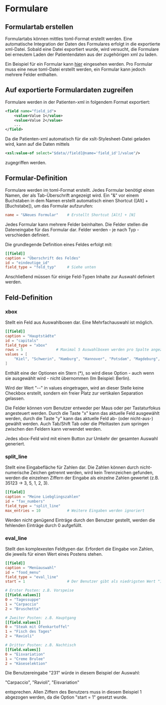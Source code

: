 # Formulare

## Formulartab erstellen

Formulartabs können mittles toml-Format erstellt werden. Eine automatische Integration der Daten des Formulares erfolgt in die exportierte xml-Datei. Sobald eine Datei exportiert wurde, wird versucht, die Formulare bei erneutem Laden der Patientendaten aus der zugehörigen xml zu laden.

Ein Beispiel für ein Formular kann [hier](bdi2.toml) eingesehen werden.
Pro Formular muss eine neue toml-Datei erstellt werden, ein Formular kann
jedoch mehrere Felder enthalten.


## Auf exportierte Formulardaten zugreifen

Formulare werden in der Patienten-xml in folgendem Format exportiert:

```xml
<field name="field_id">
    <value>Value 1</value>
    <value>Value 2</value>
    ...
</field>
```

Da die Patienten-xml automatisch für die xslt-Stylesheet-Datei geladen wird, kann auf die Daten mittels

```xml
<xsl:value-of select="$data//field[@name='field_id']/value"/>
```

zugegriffen werden.


## Formular-Definition

Formulare werden im toml-Format erstellt. Jedes Formular benötigt einen Namen,
der als Tab-Überschrift angezeigt wird. Ein "&" vor einem Buchstaben in dem Namen
erstellt automatisch einen Shortcut ([Alt] + [Buchstabe]), um das Formular
aufzurufen:

```toml
name = "&Neues Formular"    # Erstellt Shortcut [Alt] + [N]
```

Jedes Formular kann mehrere Felder beinhalten. Die Felder stellen die Dateneingabe
für das Formular dar. Felder werden - je nach Typ - verschieden definiert.

Die grundlegende Definition eines Feldes erfolgt mit:

```toml
[[field]]
caption = "Überschrift des Feldes"
id = "eindeutige_id"
field_type = "feld_typ"     # Siehe unten
```

Anschließend müssen für einige Feld-Typen Inhalte zur Auswahl definiert werden.


## Feld-Definition

### xbox

Stellt ein Feld aus Auswahlboxen dar. Eine Mehrfachauswahl ist möglich.

```toml
[[field]]
caption = "Hauptstädte"
id = "capitals"
field_type = "xbox"
rows = 5               # Maximal 5 Auswahlboxen werden pro Spalte angezeigt
values = [
    "Kiel", "Schwerin", "Hamburg", "Hannover", "Potsdam", "Magdeburg", "Düsseldorf", "Erfurt", "Dresden", "Wiesbaden", "Mainz", "Saarbrücken", "Stuttgart", "München", "Berlin*"
]
```

Enthält eine der Optionen ein Stern (\*), so wird diese Option - auch wenn sie ausgewählt wird - nicht übernommen (Im Beispiel: Berlin).

Wird der Wert "--" in values eingetragen, wird an dieser Stelle keine Checkbox erstellt,
sondern ein freier Platz zur vertikalen Separation gelassen.

Die Felder können vom Benutzer entweder per Maus oder per Tastaturfokus angesteuert werden.
Durch die Taste "x" kann das aktuelle Feld ausgewählt werden, durch die Taste "y" kann
das aktuelle Feld ab- (oder nicht-aus-) gewählt werden. Auch Tab/Shift Tab oder die Pfeiltasten zum springen
zwischen den Feldern kann verwendet werden.

Jedes xbox-Feld wird mit einem Button zur Umkehr der gesamten Auswahl generiert.

### split_line

Stellt eine Eingabefläche für Zahlen dar. Die Zahlen können durch nicht-numerische
Zeichen getrennt werden, wird kein Trennzeichen gefunden, werden die einzelnen
Ziffern der Eingabe als einzelne Zahlen gewertet (z.B. 35123 -> 3, 5, 1, 2, 3).

```toml
[[field]]
caption = "Meine Liebglingszahlen"
id = "fav_numbers"
field_type = "split_line"
max_entries = 10            # Weitere Eingaben werden ignoriert
```


Werden nicht genügend Einträge durch den Benutzer gestellt, werden die fehlenden
Einträge durch 0 aufgefüllt.


### eval_line

Stellt den komplexesten Feldtypen dar. Erfordert die Eingabe von Zahlen, die
jeweils für einen Wert eines Postens stehen.

```toml
[[field]]
caption = "Menüauswahl"
id = "food_menu"
field_type = "eval_line"
start = 1                   # Der Benutzer gibt als niedrigsten Wert "1" ein, hier wird aber mit 0 begonnen

# Erster Posten: z.B. Vorspeise
[[field.values]]
0 = "Tagessuppe"
1 = "Carpaccio"
2 = "Bruschetta"

# Zweiter Posten: z.B. Hauptgang
[[field.values]]
0 = "Steak mit Ofenkartoffel"
1 = "Fisch des Tages"
2 = "Ravioli"

# Dritter Posten: z.B. Nachtisch
[[field.values]]
0 = "Eisvariation"
1 = "Creme Brulee"
2 = "Käseselektion"
```

Die Benutzereingabe "231" würde in diesem Beispiel der Auswahl:

"Carpaccio", "Ravioli", "Eisvariation"

entsprechen. Allen Ziffern des Benutzers muss in diesem Beispiel 1 abgezogen
werden, da die Option "start = 1" gesetzt wurde.
